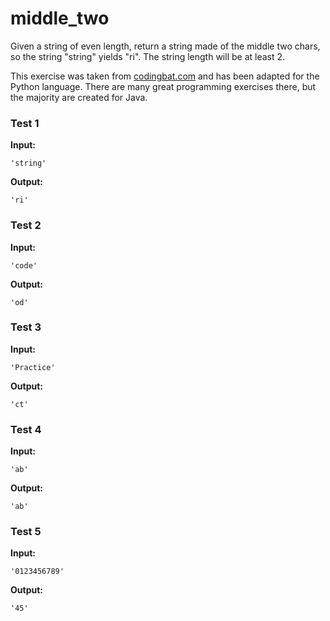 # middle_two





Given a string of even length, return a string made of the middle two chars, so the string "string" yields "ri". The string length will be at least 2.

This exercise was taken from [codingbat.com](https://codingbat.com/prob/p137729) and has been adapted for the Python language. There are many great programming exercises there, but the majority are created for Java.






### Test 1
**Input:**
```
'string'
```
**Output:**
```
'ri'
```
### Test 2
**Input:**
```
'code'
```
**Output:**
```
'od'
```
### Test 3
**Input:**
```
'Practice'
```
**Output:**
```
'ct'
```
### Test 4
**Input:**
```
'ab'
```
**Output:**
```
'ab'
```
### Test 5
**Input:**
```
'0123456789'
```
**Output:**
```
'45'
```


